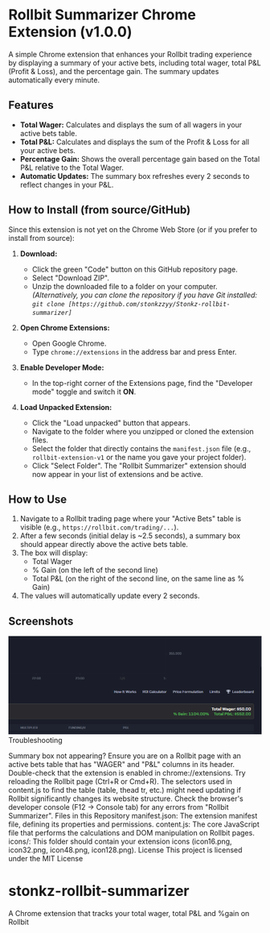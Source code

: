# Rollbit Summarizer Chrome Extension (v1.0.0)
A simple Chrome extension that enhances your Rollbit trading experience by displaying a summary of your active bets, including total wager, total P&L (Profit & Loss), and the percentage gain. The summary updates automatically every minute.
## Features
* **Total Wager:** Calculates and displays the sum of all wagers in your active bets table.
* **Total P&L:** Calculates and displays the sum of the Profit & Loss for all your active bets.
* **Percentage Gain:** Shows the overall percentage gain based on the Total P&L relative to the Total Wager.
* **Automatic Updates:** The summary box refreshes every 2 seconds to reflect changes in your P&L.
## How to Install (from source/GitHub)
Since this extension is not yet on the Chrome Web Store (or if you prefer to install from source):
1.  **Download:**
    * Click the green "Code" button on this GitHub repository page.
    * Select "Download ZIP".
    * Unzip the downloaded file to a folder on your computer.
    *(Alternatively, you can clone the repository if you have Git installed: `git clone [https://github.com/stonkzzyy/Stonkz-rollbit-summarizer]`*

2.  **Open Chrome Extensions:**
    * Open Google Chrome.
    * Type `chrome://extensions` in the address bar and press Enter.
3.  **Enable Developer Mode:**
    * In the top-right corner of the Extensions page, find the "Developer mode" toggle and switch it **ON**.
4.  **Load Unpacked Extension:**
    * Click the "Load unpacked" button that appears.
    * Navigate to the folder where you unzipped or cloned the extension files.
    * Select the folder that directly contains the `manifest.json` file (e.g., `rollbit-extension-v1` or the name you gave your project folder).
    * Click "Select Folder".
The "Rollbit Summarizer" extension should now appear in your list of extensions and be active.
## How to Use
1.  Navigate to a Rollbit trading page where your "Active Bets" table is visible (e.g., `https://rollbit.com/trading/...`).
2.  After a few seconds (initial delay is ~2.5 seconds), a summary box should appear directly above the active bets table.
3.  The box will display:
    * Total Wager
    * % Gain (on the left of the second line)
    * Total P&L (on the right of the second line, on the same line as % Gain)
4.  The values will automatically update every 2 seconds.
## Screenshots
![Rollbit Summarizer in Action](screenshots/screenshot1.png)
Troubleshooting

Summary box not appearing?
Ensure you are on a Rollbit page with an active bets table that has "WAGER" and "P&L" columns in its header.
Double-check that the extension is enabled in chrome://extensions.
Try reloading the Rollbit page (Ctrl+R or Cmd+R).
The selectors used in content.js to find the table (table, thead tr, etc.) might need updating if Rollbit significantly changes its website structure. Check the browser's developer console (F12 -> Console tab) for any errors from "Rollbit Summarizer".
Files in this Repository
manifest.json: The extension manifest file, defining its properties and permissions.
content.js: The core JavaScript file that performs the calculations and DOM manipulation on Rollbit pages.
icons/: This folder should contain your extension icons (icon16.png, icon32.png, icon48.png, icon128.png).
License
This project is licensed under the MIT License 
# stonkz-rollbit-summarizer
A Chrome extension that tracks your total wager, total P&amp;L and %gain on Rollbit
